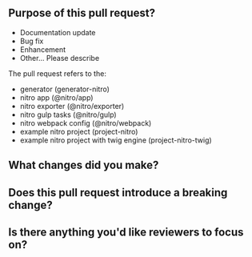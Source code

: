 <!--
Thanks for taking the time to submit a pull request
-->

## Purpose of this pull request? 

<!-- Choose the right options and remove others -->

* Documentation update
* Bug fix
* Enhancement
* Other... Please describe

The pull request refers to the:

* generator (generator-nitro)
* nitro app (@nitro/app)
* nitro exporter (@nitro/exporter)
* nitro gulp tasks (@nitro/gulp)
* nitro webpack config (@nitro/webpack)
* example nitro project (project-nitro)
* example nitro project with twig engine (project-nitro-twig)

## What changes did you make?

<!-- Give an overview -->

## Does this pull request introduce a breaking change?

<!-- If this pull request contains a breaking change, please describe the impact and migration path for existing applications below. -->

## Is there anything you'd like reviewers to focus on?

<!-- Just in case -->
